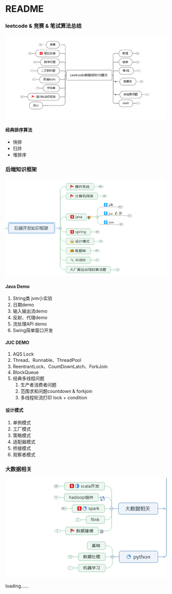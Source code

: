 # README

### leetcode & 竞赛 & 笔试算法总结

![image-20220913172153638](src\main\resources\picture\image-20220913172153638.png)

#### 经典排序算法

- 快排
- 归并
- 堆排序



### 后端知识框架

![image-20220913172421694](src\main\resources\picture\image-20220913172421694.png)

#### Java Demo

1. String类 jvm小实验
2. 日期demo
3. 输入输出流demo
4. 反射、代理demo
5. 流处理API demo
6. Swing简单窗口开发

#### JUC DEMO

1. AQS Lock
2. Thread、Runnable、ThreadPool
3. ReentrantLock、CountDownLatch、ForkJoin
4. BlockQueue
5. 经典多线程问题
   1. 生产者消费者问题
   2. 范围求和问题countdown & forkjoin
   3. 多线程轮流打印 lock + condition

#### 设计模式

1. 单例模式
2. 工厂模式
3. 策略模式
4. 适配器模式
5. 桥接模式
6. 观察者模式



### 大数据相关

![image-20220913172604351](\src\main\resources\picture\image-20220913172604351.png)

loading……